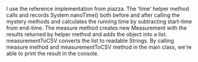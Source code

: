 I use the reference implementation from piazza. The 'time' helper method calls and records
System.nanoTime() both before and after calling the mystery methods and calculates the running time by subtracting start-time from end-time.
The measure method creates new Measurement with the results returned by helper method and adds the object into a list.
measurementToCSV converts the list to readable Strings.
By calling measure method and measurementToCSV method in the main class, we're able to print the result in the console.